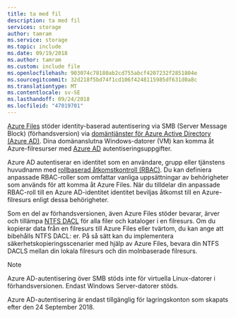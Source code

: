 ```yaml
---
title: ta med fil
description: ta med fil
services: storage
author: tamram
ms.service: storage
ms.topic: include
ms.date: 09/19/2018
ms.author: tamram
ms.custom: include file
ms.openlocfilehash: 903074c78180ab2cd755abcf4207232f2851804e
ms.sourcegitcommit: 32d218f5bd74f1cd106f4248115985df631d0a8c
ms.translationtype: MT
ms.contentlocale: sv-SE
ms.lasthandoff: 09/24/2018
ms.locfileid: "47019701"
---
```

[Azure Files](../articles/storage/files/storage-files-introduction.md) stöder identity-baserad autentisering via SMB (Server Message Block) (förhandsversion) via [domäntjänster för Azure Active Directory (Azure AD)](../articles/active-directory-domain-services/active-directory-ds-overview.md). Dina domänanslutna Windows-datorer (VM) kan komma åt Azure-filresurser med [Azure AD](../articles/active-directory/fundamentals/active-directory-whatis.md) autentiseringsuppgifter. 

Azure AD autentiserar en identitet som en användare, grupp eller tjänstens huvudnamn med [rollbaserad åtkomstkontroll (RBAC)](../articles/role-based-access-control/overview.md). Du kan definiera anpassade RBAC-roller som omfattar vanliga uppsättningar av behörigheter som används för att komma åt Azure Files. När du tilldelar din anpassade RBAC-roll till en Azure AD-identitet identitet beviljas åtkomst till en Azure-filresurs enligt dessa behörigheter.

Som en del av förhandsversionen, även Azure Files stöder bevarar, ärver och tillämpa [NTFS DACL](https://technet.microsoft.com/library/2006.01.howitworksntfs.aspx) för alla filer och kataloger i en filresurs. Om du kopierar data från en filresurs till Azure Files eller tvärtom, du kan ange att bibehålls NTFS DACL: er. På så sätt kan du implementera säkerhetskopieringsscenarier med hjälp av Azure Files, bevara din NTFS DACLS mellan din lokala filresurs och din molnbaserade filresurs. 

> [!NOTE]
> Azure AD-autentisering över SMB stöds inte för virtuella Linux-datorer i förhandsversionen. Endast Windows Server-datorer stöds.
>
> Azure AD-autentisering är endast tillgänglig för lagringskonton som skapats efter den 24 September 2018.
